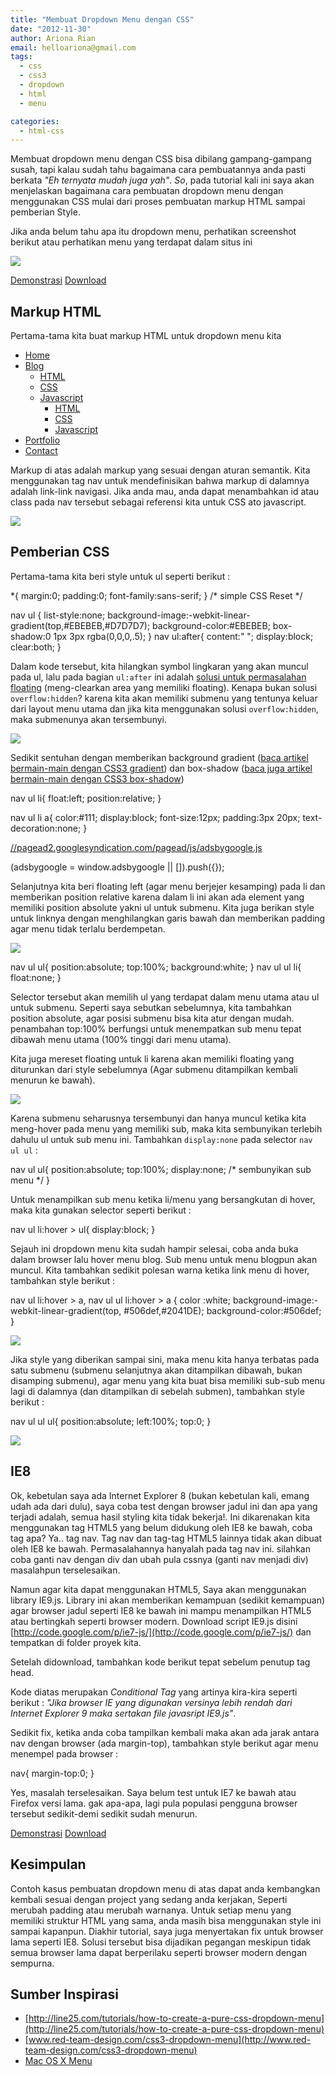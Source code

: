 ```yaml
---
title: "Membuat Dropdown Menu dengan CSS"
date: "2012-11-30"
author: Ariona Rian
email: helloariona@gmail.com
tags: 
  - css
  - css3
  - dropdown
  - html
  - menu

categories: 
  - html-css
---
```


Membuat dropdown menu dengan CSS bisa dibilang gampang-gampang susah, tapi kalau sudah tahu bagaimana cara pembuatannya anda pasti berkata _"Eh ternyata mudah juga yah"_. _So_, pada tutorial kali ini saya akan menjelaskan bagaimana cara pembuatan dropdown menu dengan menggunakan CSS mulai dari proses pembuatan markup HTML sampai pemberian Style.

Jika anda belum tahu apa itu dropdown menu, perhatikan screenshot berikut atau perhatikan menu yang terdapat dalam situs ini

[![](./images/dropdown-menu.png)](https://picasaweb.google.com/lh/photo/txUzdfCLd6Ac3PiuZ-gxWDBOJwIF4tP_Ac1iLoAXGks?feat=embedwebsite)

[Demonstrasi](https://dl.dropbox.com/u/26808427/cdn/ariona/demo/dropdown/index.html) [Download](https://dl.dropbox.com/u/26808427/cdn/ariona/demo/dropdown/dropdown%20menu-ariona.net.zip)

## Markup HTML

Pertama-tama kita buat markup HTML untuk dropdown menu kita

<nav>
    <ul>
        <li><a href="#">Home</a></li>
        <li><a href="#">Blog</a>
            <ul>
                <li><a href="#">HTML</a></li>
                <li><a href="#">CSS</a></li>
                <li><a href="#">Javascript</a>
                    <ul>
                        <li><a href="#">HTML</a></li>
                        <li><a href="#">CSS</a></li>
                        <li><a href="#">Javascript</a></li>
                    </ul>
                </li>
            </ul>
        </li>
        <li><a href="#">Portfolio</a></li>
        <li><a href="#">Contact</a></li>
    </ul>
</nav>

Markup di atas adalah markup yang sesuai dengan aturan semantik. Kita menggunakan tag nav untuk mendefinisikan bahwa markup di dalamnya adalah link-link navigasi. Jika anda mau, anda dapat menambahkan id atau class pada nav tersebut sebagai referensi kita untuk CSS ato javascript.

[![](./images/dm-html.png)](https://picasaweb.google.com/lh/photo/uarxCl3qPTegXgpJZxQdfDBOJwIF4tP_Ac1iLoAXGks?feat=embedwebsite)

## Pemberian CSS

Pertama-tama kita beri style untuk ul seperti berikut :

\*{ 
    margin:0;
    padding:0;
    font-family:sans-serif;
} /\* simple CSS Reset \*/

nav ul {
    list-style:none;
    background-image:-webkit-linear-gradient(top,#EBEBEB,#D7D7D7);
    background-color:#EBEBEB;
    box-shadow:0 1px 3px rgba(0,0,0,.5);
}
nav ul:after{
    content:" ";
    display:block;
    clear:both;
}

Dalam kode tersebut, kita hilangkan symbol lingkaran yang akan muncul pada ul, lalu pada bagian `ul:after` ini adalah [solusi untuk permasalahan floating](http://ariona.net/5-permasalahan-yang-membingungkan-bagi-css-newbie/) (meng-clearkan area yang memiliki floating). Kenapa bukan solusi `overflow:hidden`? karena kita akan memiliki submenu yang tentunya keluar dari layout menu utama dan jika kita menggunakan solusi `overflow:hidden`, maka submenunya akan tersembunyi.

[![](./images/dm-css1.png)](https://picasaweb.google.com/lh/photo/_GN_Icyzp6Lpho3f4g3nEzBOJwIF4tP_Ac1iLoAXGks?feat=embedwebsite)

Sedikit sentuhan dengan memberikan background gradient ([baca artikel bermain-main dengan CSS3 gradient](http://ariona.net/bermain-main-dengan-css3-gradient)) dan box-shadow ([baca juga artikel bermain-main dengan CSS3 box-shadow](/bermain-main-dengan-css3-box-shadow))

nav ul li{
    float:left;
    position:relative;
}

nav ul li a{
    color:#111;
    display:block;
    font-size:12px;
    padding:3px 20px;
    text-decoration:none;
}

[//pagead2.googlesyndication.com/pagead/js/adsbygoogle.js](//pagead2.googlesyndication.com/pagead/js/adsbygoogle.js)

(adsbygoogle = window.adsbygoogle || \[\]).push({});

Selanjutnya kita beri floating left (agar menu berjejer kesamping) pada li dan memberikan position relative karena dalam li ini akan ada element yang memiliki position absolute yakni ul untuk submenu. Kita juga berikan style untuk linknya dengan menghilangkan garis bawah dan memberikan padding agar menu tidak terlalu berdempetan.

[![](./images/dm-css2.png)](https://picasaweb.google.com/lh/photo/1QfZmulh8Ll8DXVAmTp0-jBOJwIF4tP_Ac1iLoAXGks?feat=embedwebsite)

nav ul ul{
    position:absolute;
    top:100%;
    background:white;
}
nav ul ul li{
    float:none;
}

Selector tersebut akan memilih ul yang terdapat dalam menu utama atau ul untuk submenu. Seperti saya sebutkan sebelumnya, kita tambahkan position absolute, agar posisi submenu bisa kita atur dengan mudah. penambahan top:100% berfungsi untuk menempatkan sub menu tepat dibawah menu utama (100% tinggi dari menu utama).

Kita juga mereset floating untuk li karena akan memiliki floating yang diturunkan dari style sebelumnya (Agar submenu ditampilkan kembali menurun ke bawah).

[![](./images/dm-css3.png)](https://picasaweb.google.com/lh/photo/b_fSjcLdEpDNeUKHAY8K0DBOJwIF4tP_Ac1iLoAXGks?feat=embedwebsite)

Karena submenu seharusnya tersembunyi dan hanya muncul ketika kita meng-hover pada menu yang memiliki sub, maka kita sembunyikan terlebih dahulu ul untuk sub menu ini. Tambahkan `display:none` pada selector `nav ul ul` :

nav ul ul{
    position:absolute;
    top:100%;
    display:none; /\* sembunyikan sub menu \*/
}

Untuk menampilkan sub menu ketika li/menu yang bersangkutan di hover, maka kita gunakan selector seperti berikut :

nav ul li:hover > ul{
    display:block;
}

Sejauh ini dropdown menu kita sudah hampir selesai, coba anda buka dalam browser lalu hover menu blog. Sub menu untuk menu blogpun akan muncul. Kita tambahkan sedikit polesan warna ketika link menu di hover, tambahkan style berikut :

nav ul li:hover > a, nav ul ul li:hover > a  {
    color :white;
    background-image:-webkit-linear-gradient(top, #506def,#2041DE);
    background-color:#506def;
}

[![](./images/dm-css5.png)](https://picasaweb.google.com/lh/photo/CN9R3-EfCIn-7znQjn4ZSzBOJwIF4tP_Ac1iLoAXGks?feat=embedwebsite)

Jika style yang diberikan sampai sini, maka menu kita hanya terbatas pada satu submenu (submenu selanjutnya akan ditampilkan dibawah, bukan disamping submenu), agar menu yang kita buat bisa memiliki sub-sub menu lagi di dalamnya (dan ditampilkan di sebelah submen), tambahkan style berikut :

nav ul ul ul{
    position:absolute;
    left:100%;
    top:0;
}   

[![](./images/dm-css6.png)](https://picasaweb.google.com/lh/photo/adj7zOMkZy7FSeaRclajjTBOJwIF4tP_Ac1iLoAXGks?feat=embedwebsite)

## IE8

Ok, kebetulan saya ada Internet Explorer 8 (bukan kebetulan kali, emang udah ada dari dulu), saya coba test dengan browser jadul ini dan apa yang terjadi adalah, semua hasil styling kita tidak bekerja!. Ini dikarenakan kita menggunakan tag HTML5 yang belum didukung oleh IE8 ke bawah, coba tag apa? Ya.. tag nav. Tag nav dan tag-tag HTML5 lainnya tidak akan dibuat oleh IE8 ke bawah. Permasalahannya hanyalah pada tag nav ini. silahkan coba ganti nav dengan div dan ubah pula cssnya (ganti nav menjadi div) masalahpun terselesaikan.

Namun agar kita dapat menggunakan HTML5, Saya akan menggunakan library IE9.js. Library ini akan memberikan kemampuan (sedikit kemampuan) agar browser jadul seperti IE8 ke bawah ini mampu menampilkan HTML5 atau bertingkah seperti browser modern. Download script IE9.js disini [http://code.google.com/p/ie7-js/](http://code.google.com/p/ie7-js/) dan tempatkan di folder proyek kita.

Setelah didownload, tambahkan kode berikut tepat sebelum penutup tag head.

<!--\[if lt IE 9\]>
[http://IE9.js](http://IE9.js)
<!\[endif\]-->

Kode diatas merupakan _Conditional Tag_ yang artinya kira-kira seperti berikut : _"Jika browser IE yang digunakan versinya lebih rendah dari Internet Explorer 9 maka sertakan file javasript IE9.js"_.

Sedikit fix, ketika anda coba tampilkan kembali maka akan ada jarak antara nav dengan browser (ada margin-top), tambahkan style berikut agar menu menempel pada browser :

nav{ margin-top:0; }

Yes, masalah terselesaikan. Saya belum test untuk IE7 ke bawah atau Firefox versi lama. gak apa-apa, lagi pula populasi pengguna browser tersebut sedikit-demi sedikit sudah menurun.

[Demonstrasi](https://dl.dropbox.com/u/26808427/cdn/ariona/demo/dropdown/index.html) [Download](https://dl.dropbox.com/u/26808427/cdn/ariona/demo/dropdown/dropdown%20menu-ariona.net.zip)

## Kesimpulan

Contoh kasus pembuatan dropdown menu di atas dapat anda kembangkan kembali sesuai dengan project yang sedang anda kerjakan, Seperti merubah padding atau merubah warnanya. Untuk setiap menu yang memiliki struktur HTML yang sama, anda masih bisa menggunakan style ini sampai kapanpun. Diakhir tutorial, saya juga menyertakan fix untuk browser lama seperti IE8. Solusi tersebut bisa dijadikan pegangan meskipun tidak semua browser lama dapat berperilaku seperti browser modern dengan sempurna.

## Sumber Inspirasi

- [http://line25.com/tutorials/how-to-create-a-pure-css-dropdown-menu](http://line25.com/tutorials/how-to-create-a-pure-css-dropdown-menu)
- [www.red-team-design.com/css3-dropdown-menu](http://www.red-team-design.com/css3-dropdown-menu)
- [Mac OS X Menu](http://developer.apple.com/library/mac/#documentation/userexperience/conceptual/applehiguidelines/Menus/Menus.html)
